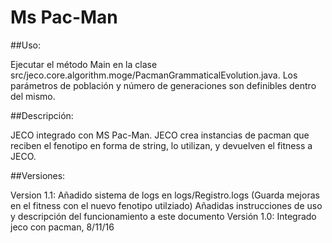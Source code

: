 Ms Pac-Man
====

##Uso: 

Ejecutar el método Main en la clase src/jeco.core.algorithm.moge/PacmanGrammaticalEvolution.java.
Los parámetros de población y número de generaciones son definibles dentro del mismo.

     
##Descripción: 

JECO integrado con MS Pac-Man. 
JECO crea instancias de pacman que reciben el fenotipo en forma de string, lo utilizan, y devuelven el fitness a JECO.


##Versiones:

Version 1.1: Añadido sistema de logs en logs/Registro.logs (Guarda mejoras en el fitness con el nuevo fenotipo utilziado)
             Añadidas instrucciones de uso y descripción del funcionamiento a este documento
Versión 1.0: Integrado jeco con pacman, 8/11/16

